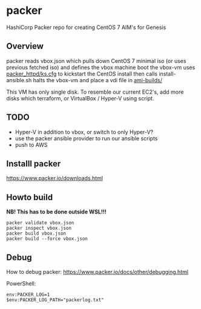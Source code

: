 # packer

HashiCorp Packer repo for creating CentOS 7 AIM's for Genesis

## Overview

packer reads vbox.json
which pulls down CentOS 7 minimal iso (or uses previous fetched iso)
and defines the vbox machine
boot the vbox-vm
uses [packer_httpd/ks.cfg](packer_httpd/ks.cfg) to kickstart the CentOS install
then calls install-ansible.sh
halts the vbox-vm and place a vdi file in [ami-builds/](ami-builds/)

This VM has only single disk.
To resemble our current EC2's, add more disks which terraform,
or VirtualBox / Hyper-V using script.


## TODO
* Hyper-V in addition to vbox, or switch to only Hyper-V?
* use the packer ansible provider to run our ansible scripts
* push to AWS


## Installl packer

https://www.packer.io/downloads.html


## Howto build

**NB! This has to be done __outside__ WSL!!!**
```
packer validate vbox.json
packer inspect vbox.json
packer build vbox.json
packer build --force vbox.json
```

## Debug
How to debug packer: https://www.packer.io/docs/other/debugging.html

PowerShell: 
```
env:PACKER_LOG=1
$env:PACKER_LOG_PATH="packerlog.txt"
```
